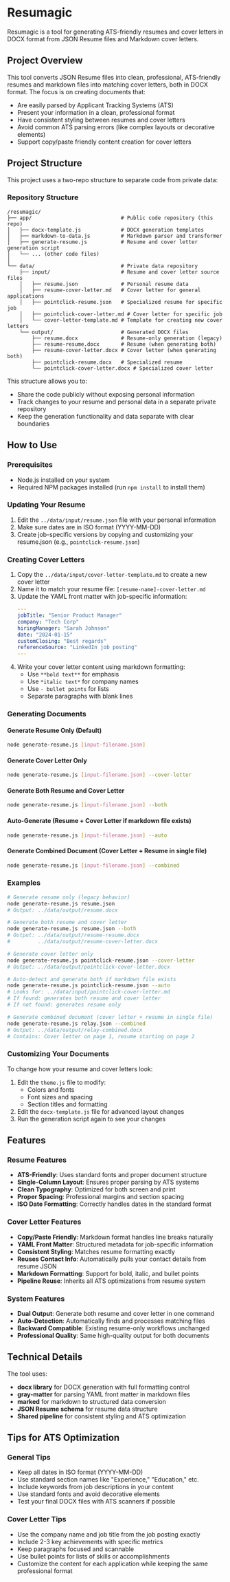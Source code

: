 # Resumagic

Resumagic is a tool for generating ATS-friendly resumes and cover letters in DOCX format from JSON Resume files and Markdown cover letters.

## Project Overview

This tool converts JSON Resume files into clean, professional, ATS-friendly resumes and markdown files into matching cover letters, both in DOCX format. The focus is on creating documents that:

- Are easily parsed by Applicant Tracking Systems (ATS)
- Present your information in a clean, professional format
- Have consistent styling between resumes and cover letters
- Avoid common ATS parsing errors (like complex layouts or decorative elements)
- Support copy/paste friendly content creation for cover letters

## Project Structure

This project uses a two-repo structure to separate code from private data:

### Repository Structure

```
/resumagic/
├── app/                             # Public code repository (this repo)
│   ├── docx-template.js             # DOCX generation templates
│   ├── markdown-to-data.js          # Markdown parser and transformer
│   ├── generate-resume.js           # Resume and cover letter generation script
│   └── ... (other code files)
│
└── data/                            # Private data repository
    ├── input/                       # Resume and cover letter source files
    │   ├── resume.json              # Personal resume data
    │   ├── resume-cover-letter.md   # Cover letter for general applications
    │   ├── pointclick-resume.json   # Specialized resume for specific job
    │   ├── pointclick-cover-letter.md # Cover letter for specific job
    │   └── cover-letter-template.md # Template for creating new cover letters
    └── output/                      # Generated DOCX files
        ├── resume.docx              # Resume-only generation (legacy)
        ├── resume-resume.docx       # Resume (when generating both)
        ├── resume-cover-letter.docx # Cover letter (when generating both)
        ├── pointclick-resume.docx   # Specialized resume
        └── pointclick-cover-letter.docx # Specialized cover letter
```

This structure allows you to:
- Share the code publicly without exposing personal information
- Track changes to your resume and personal data in a separate private repository
- Keep the generation functionality and data separate with clear boundaries

## How to Use

### Prerequisites

- Node.js installed on your system
- Required NPM packages installed (run `npm install` to install them)

### Updating Your Resume

1. Edit the `../data/input/resume.json` file with your personal information
2. Make sure dates are in ISO format (YYYY-MM-DD)
3. Create job-specific versions by copying and customizing your resume.json (e.g., `pointclick-resume.json`)

### Creating Cover Letters

1. Copy the `../data/input/cover-letter-template.md` to create a new cover letter
2. Name it to match your resume file: `[resume-name]-cover-letter.md`
3. Update the YAML front matter with job-specific information:
   ```yaml
   ---
   jobTitle: "Senior Product Manager"
   company: "Tech Corp"
   hiringManager: "Sarah Johnson"
   date: "2024-01-15"
   customClosing: "Best regards"
   referenceSource: "LinkedIn job posting"
   ---
   ```
4. Write your cover letter content using markdown formatting:
   - Use `**bold text**` for emphasis
   - Use `*italic text*` for company names
   - Use `- bullet points` for lists
   - Separate paragraphs with blank lines

### Generating Documents

#### Generate Resume Only (Default)
```bash
node generate-resume.js [input-filename.json]
```

#### Generate Cover Letter Only
```bash
node generate-resume.js [input-filename.json] --cover-letter
```

#### Generate Both Resume and Cover Letter
```bash
node generate-resume.js [input-filename.json] --both
```

#### Auto-Generate (Resume + Cover Letter if markdown file exists)
```bash
node generate-resume.js [input-filename.json] --auto
```

#### Generate Combined Document (Cover Letter + Resume in single file)
```bash
node generate-resume.js [input-filename.json] --combined
```

### Examples

```bash
# Generate resume only (legacy behavior)
node generate-resume.js resume.json
# Output: ../data/output/resume.docx

# Generate both resume and cover letter
node generate-resume.js resume.json --both
# Output: ../data/output/resume-resume.docx
#         ../data/output/resume-cover-letter.docx

# Generate cover letter only
node generate-resume.js pointclick-resume.json --cover-letter
# Output: ../data/output/pointclick-cover-letter.docx

# Auto-detect and generate both if markdown file exists
node generate-resume.js pointclick-resume.json --auto
# Looks for: ../data/input/pointclick-cover-letter.md
# If found: generates both resume and cover letter
# If not found: generates resume only

# Generate combined document (cover letter + resume in single file)
node generate-resume.js relay.json --combined
# Output: ../data/output/relay-combined.docx
# Contains: Cover letter on page 1, resume starting on page 2
```

### Customizing Your Documents

To change how your resume and cover letters look:

1. Edit the `theme.js` file to modify:
   - Colors and fonts
   - Font sizes and spacing
   - Section titles and formatting
2. Edit the `docx-template.js` file for advanced layout changes
3. Run the generation script again to see your changes

## Features

### Resume Features
- **ATS-Friendly**: Uses standard fonts and proper document structure
- **Single-Column Layout**: Ensures proper parsing by ATS systems
- **Clean Typography**: Optimized for both screen and print
- **Proper Spacing**: Professional margins and section spacing
- **ISO Date Formatting**: Correctly handles dates in the standard format

### Cover Letter Features
- **Copy/Paste Friendly**: Markdown format handles line breaks naturally
- **YAML Front Matter**: Structured metadata for job-specific information
- **Consistent Styling**: Matches resume formatting exactly
- **Reuses Contact Info**: Automatically pulls your contact details from resume JSON
- **Markdown Formatting**: Support for bold, italic, and bullet points
- **Pipeline Reuse**: Inherits all ATS optimizations from resume system

### System Features
- **Dual Output**: Generate both resume and cover letter in one command
- **Auto-Detection**: Automatically finds and processes matching files
- **Backward Compatible**: Existing resume-only workflows unchanged
- **Professional Quality**: Same high-quality output for both documents

## Technical Details

The tool uses:
- **docx library** for DOCX generation with full formatting control
- **gray-matter** for parsing YAML front matter in markdown files
- **marked** for markdown to structured data conversion
- **JSON Resume schema** for resume data structure
- **Shared pipeline** for consistent styling and ATS optimization

## Tips for ATS Optimization

### General Tips
- Keep all dates in ISO format (YYYY-MM-DD)
- Use standard section names like "Experience," "Education," etc.
- Include keywords from job descriptions in your content
- Use standard fonts and avoid decorative elements
- Test your final DOCX files with ATS scanners if possible

### Cover Letter Tips
- Use the company name and job title from the job posting exactly
- Include 2-3 key achievements with specific metrics
- Keep paragraphs focused and scannable
- Use bullet points for lists of skills or accomplishments
- Customize the content for each application while keeping the same professional format

